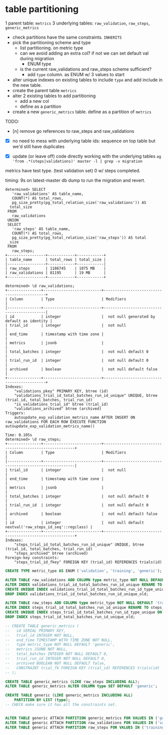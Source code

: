 # table partitioning

1 parent table: `metrics`
3 underlying tables: `raw_validation`, `raw_steps`, `generic_metrics`

- check partitions have the same constraints. `INHERITS`
- pick the partitioning scheme and type
  - list partitioning. on metric type
  - can we avoid adding an extra col? if not we can set default val during migration
    - ENUM type
  - is the current raw_validations and raw_steps scheme sufficient?
    - add `type` column. as ENUM w/ 3 values to start
- alter unique indexes on existing tables to include `type` and
add include in the new table.
- create the parent table `metrics`
- alter 2 existing tables to add partitioning
  - add a new col
  - define as a partition
- create a new `generic_metrics` table. define as a partition of `metrics`

TODO:
- [n] remove go references to raw_steps and raw_validations
- [x] no need to mess with underlying table ids: sequence on top table but we'd still have duplicates
- [x] update (or leave off) code directly working with the underlying tables
  `ag 'from .*(steps|validations)' master -l | grep -v migration`


metrics have test type. (test validation set)
0 w/ steps completed.


timing: 9s on latest-master db dump to run the migration and revert.
```
determined> SELECT
   'raw_validations' AS table_name,
   COUNT(*) AS total_rows,
   pg_size_pretty(pg_total_relation_size('raw_validations')) AS
  total_size
 FROM
   raw_validations
 UNION
 SELECT
   'raw_steps' AS table_name,
   COUNT(*) AS total_rows,
   pg_size_pretty(pg_total_relation_size('raw_steps')) AS total
 _size
 FROM
   raw_steps;
+-----------------+------------+------------+
| table_name      | total_rows | total_size |
|-----------------+------------+------------|
| raw_steps       | 1186745    | 1075 MB    |
| raw_validations | 81195      | 19 MB      |
+-----------------+------------+------------+
```

```
determined> \d raw_validations;
+---------------+--------------------------+--------------------------------------------+
| Column        | Type                     | Modifiers                                  |
|---------------+--------------------------+--------------------------------------------|
| id            | integer                  |  not null generated by default as identity |
| trial_id      | integer                  |  not null                                  |
| end_time      | timestamp with time zone |                                            |
| metrics       | jsonb                    |                                            |
| total_batches | integer                  |  not null default 0                        |
| trial_run_id  | integer                  |  not null default 0                        |
| archived      | boolean                  |  not null default false                    |
+---------------+--------------------------+--------------------------------------------+
Indexes:
    "validations_pkey" PRIMARY KEY, btree (id)
    "validations_trial_id_total_batches_run_id_unique" UNIQUE, btree (trial_id, total_batches, trial_run_id)
    "ix_validations_trial_id" btree (trial_id)
    "validations_archived" btree (archived)
Triggers:
    autoupdate_exp_validation_metrics_name AFTER INSERT ON raw_validations FOR EACH ROW EXECUTE FUNCTION autoupdate_exp_validation_metrics_name()

Time: 0.105s
determined> \d raw_steps;
+---------------+--------------------------+---------------------------------------------------------+
| Column        | Type                     | Modifiers                                               |
|---------------+--------------------------+---------------------------------------------------------|
| trial_id      | integer                  |  not null                                               |
| end_time      | timestamp with time zone |                                                         |
| metrics       | jsonb                    |                                                         |
| total_batches | integer                  |  not null default 0                                     |
| trial_run_id  | integer                  |  not null default 0                                     |
| archived      | boolean                  |  not null default false                                 |
| id            | integer                  |  not null default nextval('raw_steps_id_seq'::regclass) |
+---------------+--------------------------+---------------------------------------------------------+
Indexes:
    "steps_trial_id_total_batches_run_id_unique" UNIQUE, btree (trial_id, total_batches, trial_run_id)
    "steps_archived" btree (archived)
Foreign-key constraints:
    "steps_trial_id_fkey" FOREIGN KEY (trial_id) REFERENCES trials(id)

```


```sql
CREATE TYPE metric_type AS ENUM ('validation', 'training', 'generic');

ALTER TABLE raw_validations ADD COLUMN type metric_type NOT NULL DEFAULT 'validation';
ALTER INDEX validations_trial_id_total_batches_run_id_unique RENAME TO validations_trial_id_total_batches_run_id_unique_old;
CREATE UNIQUE INDEX validations_trial_id_total_batches_run_id_type_unique ON raw_validations (trial_id, total_batches, trial_run_id, type);
DROP INDEX validations_trial_id_total_batches_run_id_unique_old;

ALTER TABLE raw_steps ADD COLUMN type metric_type NOT NULL DEFAULT 'training';
ALTER INDEX steps_trial_id_total_batches_run_id_unique RENAME TO steps_trial_id_total_batches_run_id_unique_old;
CREATE UNIQUE INDEX steps_trial_id_total_batches_run_id_type_unique ON raw_steps (trial_id, total_batches, trial_run_id, type);
DROP INDEX steps_trial_id_total_batches_run_id_unique_old;

-- CREATE TABLE generic_metrics (
--   id SERIAL PRIMARY KEY,
--   trial_id INTEGER NOT NULL,
--   end_time TIMESTAMP WITH TIME ZONE NOT NULL,
--   type metric_type NOT NULL DEFAULT 'generic',
--   metrics JSONB NOT NULL,
--   total_batches INTEGER NOT NULL DEFAULT 0,
--   trial_run_id INTEGER NOT NULL DEFAULT 0,
--   archived BOOLEAN NOT NULL DEFAULT false,
--   CONSTRAINT trial_fk FOREIGN KEY (trial_id) REFERENCES trials(id)
-- );

CREATE TABLE generic_metrics (LIKE raw_steps INCLUDING ALL);
ALTER TABLE generic_metrics ALTER COLUMN type SET DEFAULT 'generic';

CREATE TABLE generic (LIKE generic_metrics INCLUDING ALL)
    PARTITION BY LIST (type);
-- CHECK make sure it has all the constraints set.


ALTER TABLE generic ATTACH PARTITION generic_metrics FOR VALUES IN ('generic');
ALTER TABLE generic ATTACH PARTITION raw_validations FOR VALUES IN ('validation');
ALTER TABLE generic ATTACH PARTITION raw_steps FOR VALUES IN ('training');
```
